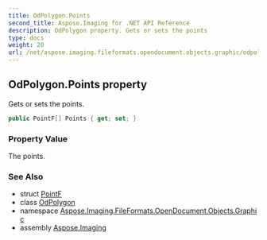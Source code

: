```yaml
---
title: OdPolygon.Points
second_title: Aspose.Imaging for .NET API Reference
description: OdPolygon property. Gets or sets the points
type: docs
weight: 20
url: /net/aspose.imaging.fileformats.opendocument.objects.graphic/odpolygon/points/
---
```

## OdPolygon.Points property

Gets or sets the points.

```csharp
public PointF[] Points { get; set; }
```

### Property Value

The points.

### See Also

* struct [PointF](../../../aspose.imaging/pointf/)
* class [OdPolygon](../)
* namespace [Aspose.Imaging.FileFormats.OpenDocument.Objects.Graphic](../../odpolygon/)
* assembly [Aspose.Imaging](../../../)


